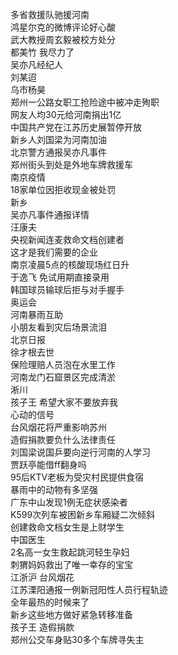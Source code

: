 多省救援队驰援河南  
鸿星尔克的微博评论好心酸  
武大教授周玄毅被校方处分  
都美竹 我尽力了  
吴亦凡经纪人  
刘某迢  
乌市杨昊  
郑州一公路女职工抢险途中被冲走殉职  
网友人均30元给河南捐出1亿  
中国共产党在江苏历史展暂停开放  
新乡人刘国梁为河南加油  
北京警方通报吴亦凡事件  
郑州街头到处是外地车牌救援车  
南京疫情  
18家单位因拒收现金被处罚  
新乡  
吴亦凡事件通报详情  
汪康夫  
央视新闻连麦救命文档创建者  
这才是我们需要的企业  
南京凌晨5点的核酸现场红日升  
于逸飞 免试用期直接录用  
韩国球员输球后拒与对手握手  
奥运会  
河南暴雨互助  
小朋友看到灾后场景流泪  
北京日报  
徐才根去世  
保险理赔人员泡在水里工作  
河南龙门石窟景区完成清淤  
淅川  
孩子王 希望大家不要放弃我  
心动的信号  
台风烟花将严重影响苏州  
造假捐款要负什么法律责任  
刘国梁说国乒要向逆行河南的人学习  
贾跃亭能借ff翻身吗  
95后KTV老板为受灾村民提供食宿  
暴雨中的动物有多坚强  
广东中山发现1例无症状感染者  
K599次列车被困新乡车厢疑二次倾斜  
创建救命文档女生是上财学生  
中国医生  
2名高一女生救起跳河轻生孕妇  
刺猬妈妈救出了唯一幸存的宝宝  
江浙沪 台风烟花  
江苏溧阳通报一例新冠阳性人员行程轨迹  
全年最热的时候来了  
新乡这些地方做好紧急转移准备  
孩子王 造假捐款  
郑州公交车身贴30多个车牌寻失主  
